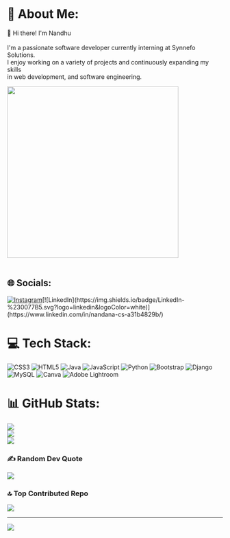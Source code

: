 # 💫 About Me:
👋 Hi there! I'm Nandhu<br><br>I'm a passionate software developer currently interning at Synnefo Solutions.<br>I enjoy working on a variety of projects and continuously expanding my skills<br>in web development, and software engineering.

<img src="https://user-images.githubusercontent.com/74038190/221352975-94759904-aa4c-4032-a8ab-b546efb9c478.gif" width="400">
<br><br>

## 🌐 Socials:
[![Instagram](https://img.shields.io/badge/Instagram-%23E4405F.svg?logo=Instagram&logoColor=white)](https://instagram.com/nandanaaaa.___)[![LinkedIn](https://img.shields.io/badge/LinkedIn-%230077B5.svg?logo=linkedin&logoColor=white)](https://www.linkedin.com/in/nandana-cs-a31b4829b/)

# 💻 Tech Stack:
![CSS3](https://img.shields.io/badge/css3-%231572B6.svg?style=for-the-badge&logo=css3&logoColor=white) ![HTML5](https://img.shields.io/badge/html5-%23E34F26.svg?style=for-the-badge&logo=html5&logoColor=white) ![Java](https://img.shields.io/badge/java-%23ED8B00.svg?style=for-the-badge&logo=openjdk&logoColor=white) ![JavaScript](https://img.shields.io/badge/javascript-%23323330.svg?style=for-the-badge&logo=javascript&logoColor=%23F7DF1E) ![Python](https://img.shields.io/badge/python-3670A0?style=for-the-badge&logo=python&logoColor=ffdd54) ![Bootstrap](https://img.shields.io/badge/bootstrap-%238511FA.svg?style=for-the-badge&logo=bootstrap&logoColor=white) ![Django](https://img.shields.io/badge/django-%23092E20.svg?style=for-the-badge&logo=django&logoColor=white) ![MySQL](https://img.shields.io/badge/mysql-4479A1.svg?style=for-the-badge&logo=mysql&logoColor=white) ![Canva](https://img.shields.io/badge/Canva-%2300C4CC.svg?style=for-the-badge&logo=Canva&logoColor=white) ![Adobe Lightroom](https://img.shields.io/badge/Adobe%20Lightroom-31A8FF.svg?style=for-the-badge&logo=Adobe%20Lightroom&logoColor=white)
# 📊 GitHub Stats:
![](https://github-readme-stats.vercel.app/api?username=Nandana-CS&theme=dark&hide_border=true&include_all_commits=false&count_private=false)<br/>
![](https://github-readme-streak-stats.herokuapp.com/?user=Nandana-CS&theme=dark&hide_border=true)<br/>
![](https://github-readme-stats.vercel.app/api/top-langs/?username=Nandana-CS&theme=dark&hide_border=true&include_all_commits=false&count_private=false&layout=compact)

### ✍️ Random Dev Quote
![](https://quotes-github-readme.vercel.app/api?type=horizontal&theme=tokyonight)

### 🔝 Top Contributed Repo
![](https://github-contributor-stats.vercel.app/api?username=Nandana-CS&limit=5&theme=tokyonight&combine_all_yearly_contributions=true)

---
[![](https://visitcount.itsvg.in/api?id=Nandana-CS&icon=7&color=6)](https://visitcount.itsvg.in)

<!-- Proudly created with GPRM ( https://gprm.itsvg.in ) -->
